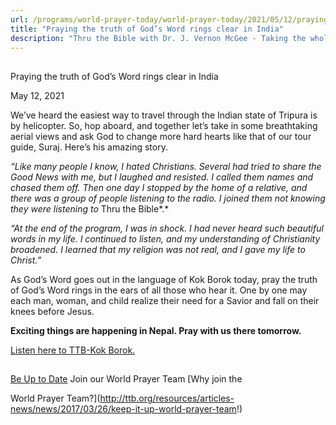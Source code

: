 ```yaml
---
url: /programs/world-prayer-today/world-prayer-today/2021/05/12/praying-the-truth-of-god-s-word-rings-clear-in-india
title: "Praying the truth of God’s Word rings clear in India"
description: "Thru the Bible with Dr. J. Vernon McGee - Taking the whole Word to the whole world"
---
```







## 
 Praying the truth of God’s Word rings clear in India


May 12, 2021




We’ve heard the easiest way to travel through the Indian state of Tripura is by helicopter. So, hop aboard, and together let’s take in some breathtaking aerial views and ask God to change more hard hearts like that of our tour guide, Suraj. Here’s his amazing story.

*“Like many people I know, I hated Christians. Several had tried to share the Good News with me, but I laughed and resisted. I called them names and chased them off. Then one day I stopped by the home of a relative, and there was a group of people listening to the radio. I joined them not knowing they were listening to* Thru the Bible*.*

*“At the end of the program, I was in shock. I had never heard such beautiful words in my life. I continued to listen, and my understanding of Christianity broadened. I learned that my religion was not real, and I gave my life to Christ.”*

As God’s Word goes out in the language of Kok Borok today, pray the truth of God’s Word rings in the ears of all those who hear it. One by one may each man, woman, and child realize their need for a Savior and fall on their knees before Jesus.

**Exciting things are happening in Nepal. Pray with us there tomorrow.**

[Listen here to TTB-Kok Borok.](https://ttb.twr.org/home/day,0441/language,trp)







## 




[Be Up to Date](http://feeds.feedburner.com/WorldPrayerToday "World Prayer Today RSS Feed")
Join our World Prayer Team
[Why join the  

World Prayer Team?](http://ttb.org/resources/articles-news/news/2017/03/26/keep-it-up-world-prayer-team!)





